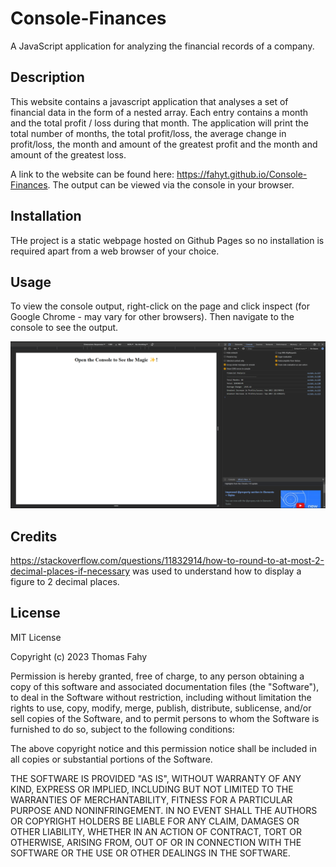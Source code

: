 # Console-Finances
A JavaScript application for analyzing the financial records of a company.

## Description 

This website contains a javascript application that analyses a set of financial data in the form of a nested array. Each entry contains a month and the total profit / loss during that month. The application will print the total number of months, the total profit/loss, the average change in profit/loss, the month and amount of the greatest profit and the month and amount of the greatest loss. 

A link to the website can be found here: https://fahyt.github.io/Console-Finances. The output can be viewed via the console in your browser.


## Installation

THe project is a static webpage hosted on Github Pages so no installation is required apart from a web browser of your choice.


## Usage 

To view the console output, right-click on the page and click inspect (for Google Chrome - may vary for other browsers). Then navigate to the console to see the output.

![portfolio website](images/Screenshot%202023-11-08%20191600.png)


## Credits

https://stackoverflow.com/questions/11832914/how-to-round-to-at-most-2-decimal-places-if-necessary was used to understand how to display a figure to 2 decimal places.


## License

MIT License

Copyright (c) 2023 Thomas Fahy

Permission is hereby granted, free of charge, to any person obtaining a copy
of this software and associated documentation files (the "Software"), to deal
in the Software without restriction, including without limitation the rights
to use, copy, modify, merge, publish, distribute, sublicense, and/or sell
copies of the Software, and to permit persons to whom the Software is
furnished to do so, subject to the following conditions:

The above copyright notice and this permission notice shall be included in all
copies or substantial portions of the Software.

THE SOFTWARE IS PROVIDED "AS IS", WITHOUT WARRANTY OF ANY KIND, EXPRESS OR
IMPLIED, INCLUDING BUT NOT LIMITED TO THE WARRANTIES OF MERCHANTABILITY,
FITNESS FOR A PARTICULAR PURPOSE AND NONINFRINGEMENT. IN NO EVENT SHALL THE
AUTHORS OR COPYRIGHT HOLDERS BE LIABLE FOR ANY CLAIM, DAMAGES OR OTHER
LIABILITY, WHETHER IN AN ACTION OF CONTRACT, TORT OR OTHERWISE, ARISING FROM,
OUT OF OR IN CONNECTION WITH THE SOFTWARE OR THE USE OR OTHER DEALINGS IN THE
SOFTWARE.



